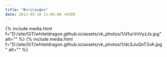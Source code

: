 ```yaml
---
title: "Фотография"
date: 2013-05-18 21:04:00 +0300
---
```



{% include media.html f="D:/site/GiT/whiteldragon.github.io/assets/vk_photos/1/d1urVnVyzJs.jpg" alt="" %}
{% include media.html f="D:/site/GiT/whiteldragon.github.io/assets/vk_photos/1/dcSJuQnT2vA.jpg" alt="" %}
